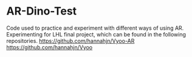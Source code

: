 # AR-Dino-Test
Code used to practice and experiment with different ways of using AR.
Experimenting for LHL final project, which can be found in the following repositories.
https://github.com/hannahjn/Vyoo-AR
https://github.com/hannahjn/Vyoo
